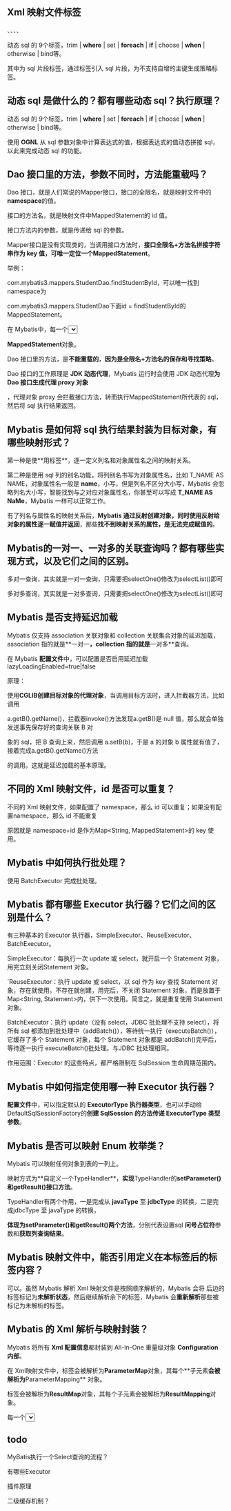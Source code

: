 ## Xml 映射⽂件标签

<resultMap>、<parameterMap>、<sql>、<include>、<selectKey>

动态 sql 的 9个标签，trim | **where** | set | **foreach** | **if** | choose | **when** | otherwise | bind等。

其中为 sql ⽚段标签，通过<include>标签引⼊ sql ⽚段，<selectKey>为不⽀持⾃增的主键⽣成策略标签。

## 动态 sql 是做什么的？都有哪些动态 sql？执⾏原理？

动态 sql 的 9个标签，trim | **where** | set | **foreach** | **if** | choose | **when** | otherwise | bind等。

使⽤ **OGNL** 从 sql 参数对象中计算表达式的值，根据表达式的值动态拼接 sql，以此来完成动态 sql 的功能。

## Dao 接⼝⾥的⽅法，参数不同时，⽅法能重载吗？

Dao 接⼝，就是⼈们常说的Mapper接⼝，接⼝的全限名，就是映射⽂件中的 **namespace**的值。

接⼝的⽅法名，就是映射⽂件中MappedStatement的 id 值。

接⼝⽅法内的参数，就是传递给 sql 的参数。

Mapper接⼝是没有实现类的，当调⽤接⼝⽅法时，**接⼝全限名+⽅法名拼接字符串作为 key 值，可唯⼀定位⼀个MappedStatement**。

举例：

com.mybatis3.mappers.StudentDao.findStudentById，可以唯⼀找到 namespace为

com.mybatis3.mappers.StudentDao下⾯id = findStudentById的MappedStatement。

在 Mybatis中，每⼀个<select>、<insert>、<update>、<delete>标签，都会被解析为⼀个

**MappedStatement**对象。

Dao 接⼝⾥的⽅法，是**不能重载的**，**因为是全限名+⽅法名的保存和寻找策略**。

Dao 接⼝的⼯作原理是 **JDK 动态代理**，Mybatis 运⾏时会使⽤ JDK 动态代理**为 Dao 接⼝⽣成代理 proxy 对象**

，代理对象 proxy 会拦截接⼝⽅法，转⽽执⾏MappedStatement所代表的 sql，然后将 sql 执⾏结果返回。

## Mybatis 是如何将 sql 执⾏结果封装为⽬标对象，有哪些映射形式？

第⼀种是使**⽤<resultMap>标签**，逐⼀定义列名和对象属性名之间的映射关系。



第⼆种是使⽤ sql 列的别名功能，将列别名书写为对象属性名，⽐如 T_NAME AS NAME，对象属性名⼀般是 **name**，⼩写，但是列名不区分⼤⼩写，Mybatis 会忽略列名⼤⼩写，智能找到与之对应对象属性名，你甚⾄可以写成 **T_NAME AS NaMe**，Mybatis ⼀样可以正常⼯作。



有了列名与属性名的映射关系后，**Mybatis 通过反射创建对象，同时使⽤反射给对象的属性逐⼀赋值并返回**，那些**找不到映射关系的属性，是⽆法完成赋值的**。



## Mybatis的⼀对⼀、⼀对多的关联查询吗？都有哪些实现⽅式，以及它们之间的区别。

多对⼀查询，其实就是⼀对⼀查询，只需要把selectOne()修改为selectList()即可

多对多查询，其实就是⼀对多查询，只需要把selectOne()修改为selectList()即可

## Mybatis 是否⽀持延迟加载

Mybatis 仅⽀持 association 关联对象和 collection 关联集合对象的延迟加载，association 指的就是**⼀对⼀**，collection 指的就是**⼀对多**查询。

在 Mybatis **配置⽂件**中，可以配置是否启⽤延迟加载lazyLoadingEnabled=true|false



原理：

使⽤**CGLIB创建⽬标对象的代理对象**，当调⽤⽬标⽅法时，进⼊拦截器⽅法，⽐如调⽤

a.getB().getName()，拦截器invoke()⽅法发现a.getB()是 null 值，那么就会单独发送事先保存好的查询关联 B 对

象的 sql，把 B 查询上来，然后调⽤ a.setB(b)，于是 a 的对象 b 属性就有值了，接着完成a.getB().getName()⽅法

的调⽤。这就是延迟加载的基本原理。



## 不同的 Xml 映射⽂件，id 是否可以重复？

不同的 Xml 映射⽂件，如果配置了 namespace，那么 id 可以重复；如果没有配置namespace，那么 id 不能重复

原因就是 namespace+id 是作为Map<String, MappedStatement>的 key 使⽤。

## Mybatis 中如何执⾏批处理？

使⽤ BatchExecutor 完成批处理。

## Mybatis 都有哪些 Executor 执⾏器？它们之间的区别是什么？

 有三种基本的 Executor 执⾏器，SimpleExecutor、ReuseExecutor、BatchExecutor。



SimpleExecutor：每执⾏⼀次 update 或 select，就开启⼀个 Statement 对象，⽤完⽴刻关闭Statement 对象。



`ReuseExecutor：执⾏ update 或 select，以 sql 作为 key 查找 Statement 对象，存在就使⽤，不存在就创建，⽤完后，不关闭 Statement 对象，⽽是放置于 Map<String, Statement>内，供下⼀次使⽤。简⾔之，就是重复使⽤ Statement 对象。



BatchExecutor：执⾏ update（没有 select，JDBC 批处理不⽀持 select），将所有 sql 都添加到批处理中（addBatch()），等待统⼀执⾏（executeBatch()），它缓存了多个 Statement 对象，每个 Statement 对象都是 addBatch()完毕后，等待逐⼀执⾏ executeBatch()批处理。与JDBC 批处理相同。



作⽤范围：Executor 的这些特点，都严格限制在 SqlSession ⽣命周期范围内。

##  Mybatis 中如何指定使⽤哪⼀种 Executor 执⾏器？

**配置⽂件**中，可以指定默认的 **ExecutorType 执⾏器类型**，也可以⼿动给DefaultSqlSessionFactory的**创建 SqlSession 的⽅法传递 ExecutorType 类型参数**。

## Mybatis 是否可以映射 Enum 枚举类？

Mybatis 可以映射任何对象到表的⼀列上。

映射⽅式为**⾃定义⼀个TypeHandler**，**实现**TypeHandler的**setParameter()和getResult()接⼝⽅法**。

TypeHandler有两个作⽤，⼀是完成从 **javaType** ⾄ **jdbcType** 的转换，⼆是完成jdbcType ⾄ javaType 的转换，

**体现为setParameter()和getResult()两个⽅法**，分别代表设置sql **问号占位符**参数和**获取列查询结果**。

## Mybatis 映射⽂件中，能否引用定义在本标签后的标签内容？

可以。虽然 Mybatis 解析 Xml 映射⽂件是按照顺序解析的，Mybatis 会将 后边的标签标记为**未解析状态**，然后继续解析余下的标签，Mybatis 会**重新解析**那些被标记为未解析的标签。

## Mybatis 的 Xml 解析与映射封装？

Mybatis 将所有 **Xml 配置信息**都封装到 All-In-One 重量级对象 **Configuration 内部**。

在 Xml映射⽂件中，<parameterMap>标签会被解析为**ParameterMap**对象，其每个**⼦元素**会被解析为**ParameterMapping** 对象。

<resultMap>标签会被解析为**ResultMap**对象，其每个⼦元素会被解析为**ResultMapping**对象。

每⼀个<select><insert><update><delete>**标签**均会被解析为**MappedStatement**对象，标签内的 **sql** 会被解析为 **BoundSql** 对象。



## todo

MyBatis执行一个Select查询的流程？

有哪些Executor

插件原理

二级缓存机制？